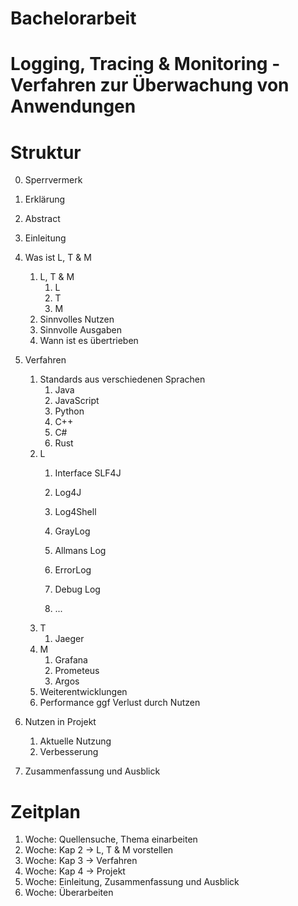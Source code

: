 # Bachelorarbeit

# Logging, Tracing & Monitoring - Verfahren zur Überwachung von Anwendungen

# Struktur

0. Sperrvermerk
1. Erklärung
2. Abstract

3. Einleitung
4. Was ist L, T & M
    1. L, T & M
        1. L
        2. T
        3. M
    2. Sinnvolles Nutzen
    3. Sinnvolle Ausgaben
    4. Wann ist es übertrieben
5. Verfahren
    1. Standards aus verschiedenen Sprachen
       1. Java
       2. JavaScript
       3. Python
       4. C++
       5. C#
       6. Rust
    2. L
       1. Interface SLF4J
       2. Log4J
       3. Log4Shell
       4. GrayLog
       5. Allmans Log
       
       6. ErrorLog
       7. Debug Log
       8. ...
    3. T
       1. Jaeger
    4. M
       1. Grafana
       2. Prometeus
       3. Argos
    5. Weiterentwicklungen
    6. Performance ggf Verlust durch Nutzen
6. Nutzen in Projekt 
   1. Aktuelle Nutzung
   2. Verbesserung
7. Zusammenfassung und Ausblick

# Zeitplan
1. Woche: Quellensuche, Thema einarbeiten
2. Woche: Kap 2 -> L, T & M vorstellen
3. Woche: Kap 3 -> Verfahren
4. Woche: Kap 4 -> Projekt
5. Woche: Einleitung, Zusammenfassung und Ausblick
6. Woche: Überarbeiten 

